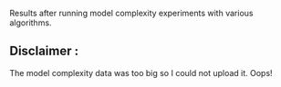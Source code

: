 Results after running model complexity experiments with various algorithms.

## Disclaimer  :
The model complexity data was too big so I could not upload it. Oops!
